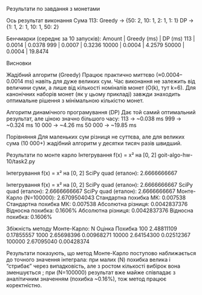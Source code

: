 Результати по завдання з монетами 

Ось результат виконання
Сума 113:
Greedy -> {50: 2, 10: 1, 2: 1, 1: 1}
DP -> {1: 1, 2: 1, 10: 1, 50: 2}

Бенчмарки (середнє за 10 запусків):
Amount | Greedy (ms) | DP (ms)
113 | 0.0014 | 0.0378
999 | 0.0007 | 0.3236
10000 | 0.0004 | 4.2579
50000 | 0.0004 | 19.8474

Висновки

Жадібний алгоритм (Greedy)
Працює практично миттєво (≈0.0004–0.0014 ms) навіть для дуже великих сум.
Час виконання не залежить від величини суми, а лише від кількості номіналів монет (O(k), тут k=6).
Для канонічних наборів монет (як у цьому прикладі) завжди знаходить оптимальне рішення з мінімальною кількістю монет.

Алгоритм динамічного програмування (DP)
Дає той самий оптимальний результат, але ціною значно більшого часу:
113 → ~0.038 ms
999 → ~0.324 ms
10 000 → ~4.26 ms
50 000 → ~19.85 ms

Порівняння
Для маленьких сум різниця не суттєва, але для великих сума (10 000+) жадібний алгоритм у десятки тисяч разів швидший.

Результати по монте карло
Інтегрування f(x) = x² на [0, 2]
goit-algo-hw-10/task2.py

Інтегрування f(x) = x² на [0, 2]
SciPy quad (еталон):      2.6666666667

Інтегрування f(x) = x² на [0, 2]
SciPy quad (еталон):      2.6666666667
SciPy quad (еталон):      2.6666666667
SciPy quad (еталон):      2.6666666667
Монте-Карло (N=100000):      2.6709504043
Стандартна похибка МК:    0.007538
Стандартна похибка МК:    0.007538
Абсолютна різниця:        0.0042837376
Відносна похибка:         0.1606%
Абсолютна різниця:        0.0042837376
Відносна похибка:         0.1606%

Збіжність методу Монте-Карло:
N          Оцінка          Похибка
100        2.48811109      0.17855557
1000       2.65698396      0.00968271
10000      2.64154300      0.02512367
100000     2.67095040      0.00428374

Результати показують, що метод Монте-Карло поступово наближається до точного значення інтеграла: при малих (N) похибка велика і “стрибає” через випадковість, але з ростом кількості вибірок вона зменшується ; при (N=100000) результат вже майже співпадає з аналітичним значенням (похибка ~0.16%), тож метод працює коректністно.
